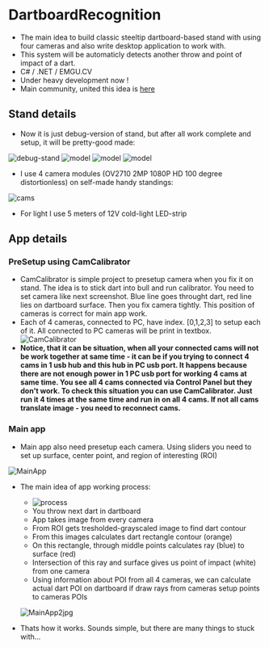 # DartboardRecognition
* The main idea to build classic steeltip dartboard-based stand with using four cameras and also write desktop application to work with.
* This system will be automaticly detects another throw and point of impact of a dart. 
* C# / .NET / EMGU.CV 
* Under heavy development now !
* Main community, united this idea is [here](https://www.facebook.com/groups/281778298914107/)

## Stand details
* Now it is just debug-version of stand, but after all work complete and setup, it will be pretty-good made:

![debug-stand](https://user-images.githubusercontent.com/42347722/65386080-a1476680-dd3f-11e9-8bd3-38284bfed99a.jpg)
![model](https://user-images.githubusercontent.com/42347722/68069982-f8961900-fd78-11e9-9a5a-fb41a3806eb7.png)
![model](https://user-images.githubusercontent.com/42347722/68069995-1794ab00-fd79-11e9-9542-80249c80e0f7.png)
![model](https://user-images.githubusercontent.com/42347722/68069999-22e7d680-fd79-11e9-8698-0ee855457c36.png)

* I use 4 camera modules (OV2710 2MP 1080P HD 100 degree distortionless) on self-made handy standings:

![cams](https://user-images.githubusercontent.com/42347722/65386148-6f82cf80-dd40-11e9-8b0f-fef42072abd1.JPEG)

* For light I use 5 meters of 12V cold-light LED-strip

## App details
### PreSetup using CamCalibrator
* CamCalibrator is simple project to presetup camera when you fix it on stand. The idea is to stick dart into bull and run calibrator. You need to set camera like next screenshot. Blue line goes throught dart, red line lies on dartboard surface. Then you fix camera tightly. This position of cameras is correct for main app work. 
* Each of 4 cameras, connected to PC, have index. [0,1,2,3] to setup each of it. All connected to PC cameras will be print in textbox.
![CamCalibrator](https://user-images.githubusercontent.com/42347722/66772929-84c5c680-eec6-11e9-8888-f73d5b29745f.png)
* **Notice, that it can be situation, when all your connected cams will not be work together at same time - it can be if you trying to connect 4 cams in 1 usb hub and this hub in PC usb port. It happens because there are not enough power in 1 PC usb port for working 4 cams at same time. You see all 4 cams connected via Control Panel but they don't work. To check this situation you can use CamCalibrator. Just run it 4 times at the same time and run in on all 4 cams. If not all cams translate image - you need to reconnect cams.**
### Main app

* Main app also need presetup each camera. Using sliders you need to set up surface, center point, and region of interesting (ROI)

![MainApp](https://user-images.githubusercontent.com/42347722/65386514-5892ac00-dd45-11e9-8c98-9e46d4d82473.jpg)

* The main idea of app working process:
  * ![process](https://user-images.githubusercontent.com/42347722/65386705-ea9bb400-dd47-11e9-9c09-b78dc986e84b.jpg)
  * You throw next dart in dartboard
  * App takes image from every camera
  * From ROI gets tresholded-grayscaled image to find dart contour
  * From this images calculates dart rectangle contour (orange)
  * On this rectangle, through middle points calculates ray (blue) to surface (red)
  * Intersection of this ray and surface gives us point of impact (white) from one camera
  * Using information about POI from all 4 cameras, we can calculate actual dart POI on dartboard if draw rays from cameras setup points to cameras POIs
  
  ![MainApp2jpg](https://user-images.githubusercontent.com/42347722/67162119-d7413000-f369-11e9-9c1d-e222ccac6ef0.png)
  
* Thats how it works. Sounds simple, but there are many things to stuck with...
